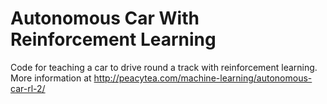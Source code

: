 # Autonomous Car With Reinforcement Learning

Code for teaching a car to drive round a track with reinforcement learning. <br />
More information at http://peacytea.com/machine-learning/autonomous-car-rl-2/


